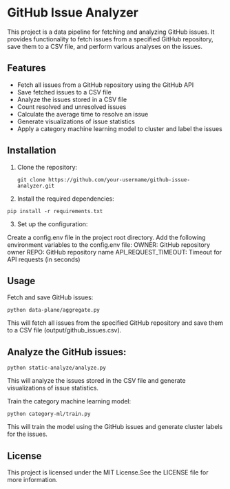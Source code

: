 # GitHub Issue Analyzer

This project is a data pipeline for fetching and analyzing GitHub issues. It provides functionality to fetch issues from a specified GitHub repository, save them to a CSV file, and perform various analyses on the issues.

## Features

- Fetch all issues from a GitHub repository using the GitHub API
- Save fetched issues to a CSV file
- Analyze the issues stored in a CSV file
- Count resolved and unresolved issues
- Calculate the average time to resolve an issue
- Generate visualizations of issue statistics
- Apply a category machine learning model to cluster and label the issues

## Installation

1. Clone the repository:

   ```shell
   git clone https://github.com/your-username/github-issue-analyzer.git

2. Install the required dependencies:

```shell
pip install -r requirements.txt
```


3. Set up the configuration:

Create a config.env file in the project root directory.
Add the following environment variables to the config.env file:
OWNER: GitHub repository owner
REPO: GitHub repository name
API_REQUEST_TIMEOUT: Timeout for API requests (in seconds)

## Usage
Fetch and save GitHub issues:
```shell
python data-plane/aggregate.py
```


This will fetch all issues from the specified GitHub repository and save them to a CSV file (output/github_issues.csv).

## Analyze the GitHub issues:
```shell
python static-analyze/analyze.py
```


This will analyze the issues stored in the CSV file and generate visualizations of issue statistics.

Train the category machine learning model:
```shell
python category-ml/train.py
```

This will train the model using the GitHub issues and generate cluster labels for the issues.

## License
This project is licensed under the MIT License.See the LICENSE file for more information.

